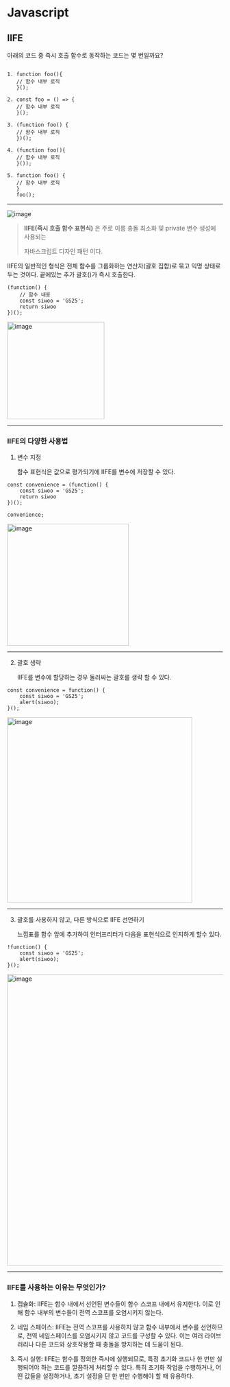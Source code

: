 # Javascript

## IIFE

아래의 코드 중 즉시 호출 함수로 동작하는 코드는 몇 번일까요?

```

1. function foo(){
   // 함수 내부 로직
   }();

2. const foo = () => {
   // 함수 내부 로직
   }();

3. (function foo() {
   // 함수 내부 로직
   })();

4. (function foo(){
   // 함수 내부 로직
   }());

5. function foo() {
   // 함수 내부 로직
   }
   foo();

```

---

![image](https://github.com/FC-MINI-4/attendance-front/assets/83483378/89465cfd-da8f-46ca-9b6d-b2319bce0adc)

<blockquote>

**IIFE(즉시 호출 함수 표현식)** 은 주로 이름 충돌 최소화 및 private 변수 생성에 사용되는

자바스크립트 디자인 패턴 이다.

</blockquote>

IIFE의 일반적인 형식은 전체 함수를 그룹화하는 연산자(괄호 집합)로 묶고 익명 상태로 두는 것이다. 끝에있는 추가 괄호()가 즉시 호출한다.

```
(function() {
    // 함수 내용
    const siwoo = 'GS25';
    return siwoo
})();

```
<img width="227" alt="image" src="https://github.com/FC-MINI-4/attendance-front/assets/83483378/29f067d6-6a96-44aa-97d3-d63d92c7d4d7">

<br />

---


### IIFE의 다양한 사용법

1. 변수 지정

    함수 표현식은 값으로 평가되기에 IIFE를 변수에 저장할 수 있다.



```
const convenience = (function() {
    const siwoo = 'GS25';
    return siwoo
})();

convenience; 
```
<img width="284" alt="image" src="https://github.com/FC-MINI-4/attendance-front/assets/83483378/26b64689-da82-459e-b1bb-b171ffbe7a36">

---

2. 괄호 생략

    IIFE를 변수에 할당하는 경우 둘러싸는 괄호를 생략 할 수 있다.

```
const convenience = function() {
    const siwoo = 'GS25';
    alert(siwoo);
}();
```
<img width="432" alt="image" src="https://github.com/FC-MINI-4/attendance-front/assets/83483378/ac7db9af-6870-480c-9645-ef0ab6e6a260">

<br />

---

3. 괄호를 사용하지 않고, 다른 방식으로 IIFE 선언하기

    느낌표를 함수 앞에 추가하여 인터프리터가 다음을 표현식으로 인지하게 할수 있다.


```
!function() {
    const siwoo = 'GS25';
    alert(siwoo);
}();
```

<img width="679" alt="image" src="https://github.com/FC-MINI-4/attendance-front/assets/83483378/1f70e21d-1659-4fb5-8ff1-afbc4cd240fc">


---


### IIFE를 사용하는 이유는 무엇인가?

1. 캡슐화: IIFE는 함수 내에서 선언된 변수들이 함수 스코프 내에서 유지한다. 이로 인해 함수 내부의 변수들이 전역 스코프를 오염시키지 않는다. 

2. 네임 스페이스:  IIFE는 전역 스코프를 사용하지 않고 함수 내부에서 변수를 선언하므로, 전역 네임스페이스를 오염시키지 않고 코드를 구성할 수 있다. 이는 여러 라이브러리나 다른 코드와 상호작용할 때 충돌을 방지하는 데 도움이 된다.

3. 즉시 실행: IIFE는 함수를 정의한 즉시에 실행되므로, 특정 초기화 코드나 한 번만 실행되어야 하는 코드를 깔끔하게 처리할 수 있다. 특히 초기화 작업을 수행하거나, 어떤 값들을 설정하거나, 초기 설정을 단 한 번만 수행해야 할 때 유용하다.
